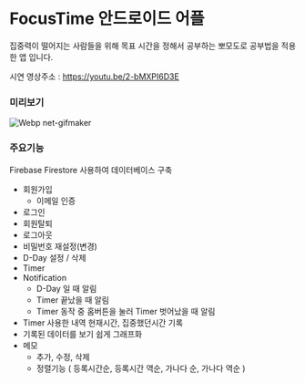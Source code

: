 # FocusTime 안드로이드 어플 
집중력이 떨어지는 사람들을 위해 목표 시간을 정해서 공부하는 뽀모도로 공부법을 적용한 앱 입니다.

시연 영상주소 : https://youtu.be/2-bMXPI6D3E

### 미리보기
![Webp net-gifmaker](https://user-images.githubusercontent.com/67407666/89728216-9a643800-da66-11ea-8ca4-8fe52974885b.gif)


### 주요기능

Firebase Firestore 사용하여 데이터베이스 구축
- 회원가입
    - 이메일 인증
- 로그인
- 회원탈퇴
- 로그아웃
- 비밀번호 재설정(변경)
- D-Day 설정 / 삭제
- Timer
- Notification
    - D-Day 일 때 알림
    - Timer 끝났을 때 알림
    - Timer 동작 중 홈버튼을 눌러 Timer  벗어났을 때 알림
- Timer 사용한 내역 현재시간, 집중했던시간 기록
- 기록된 데이터를 보기 쉽게 그래프화
- 메모
    - 추가, 수정, 삭제
    - 정렬기능 ( 등록시간순, 등록시간 역순, 가나다 순, 가나다 역순 ) 
